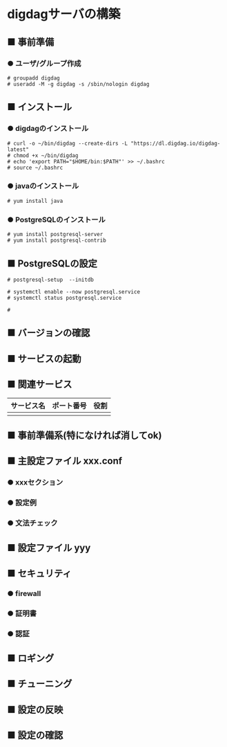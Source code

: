 # digdagサーバの構築
## ■ 事前準備
### ● ユーザ/グループ作成
```
# groupadd digdag
# useradd -M -g digdag -s /sbin/nologin digdag
```

## ■ インストール
### ● digdagのインストール
```
# curl -o ~/bin/digdag --create-dirs -L "https://dl.digdag.io/digdag-latest"
# chmod +x ~/bin/digdag
# echo 'export PATH="$HOME/bin:$PATH"' >> ~/.bashrc
# source ~/.bashrc
```

### ● javaのインストール
```
# yum install java
```

### ● PostgreSQLのインストール
```
# yum install postgresql-server
# yum install postgresql-contrib
```

## ■ PostgreSQLの設定
```
# postgresql-setup  --initdb
```
```
# systemctl enable --now postgresql.service
# systemctl status postgresql.service
```
```
# 
```

## ■ バージョンの確認
## ■ サービスの起動
## ■ 関連サービス
|サービス名|ポート番号|役割|
|:---|:---|:---|
||||

## ■ 事前準備系(特になければ消してok)

## ■ 主設定ファイル xxx.conf
### ● xxxセクション
### ● 設定例
### ● 文法チェック
## ■ 設定ファイル yyy
## ■ セキュリティ
### ● firewall
### ● 証明書
### ● 認証
## ■ ロギング
## ■ チューニング
## ■ 設定の反映
## ■ 設定の確認
